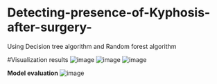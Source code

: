 # Detecting-presence-of-Kyphosis-after-surgery-
Using Decision tree algorithm and Random forest algorithm


#Visualization results
![image](https://github.com/deva-246/Detecting-presence-of-Kyphosis-after-surgery-/assets/75877347/12b9955f-a579-4170-9485-7649229ec137)
![image](https://github.com/deva-246/Detecting-presence-of-Kyphosis-after-surgery-/assets/75877347/7a5f81ac-9612-4fba-a286-7bf4034c9c0f)
![image](https://github.com/deva-246/Detecting-presence-of-Kyphosis-after-surgery-/assets/75877347/effa83ef-d005-42a5-b97c-fdcdc51a07b1)

**Model evaluation**
![image](https://github.com/deva-246/Detecting-presence-of-Kyphosis-after-surgery-/assets/75877347/5fde9ad9-9e15-4d9a-bd8f-3c1d1e93fb32)





